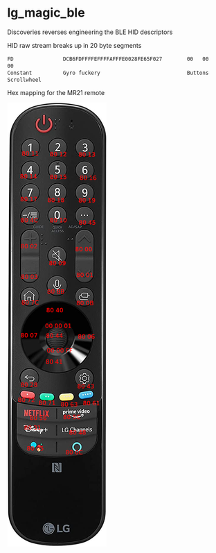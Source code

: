 # lg_magic_ble
Discoveries reverses engineering the BLE HID descriptors

HID raw stream breaks up in 20 byte segments

```
FD                DCB6FDFFFFEFFFFAFFFE0028FE65F027        00   00     00
Constant          Gyro fuckery                            Buttons     Scrollwheel
```

Hex mapping for the MR21 remote

![alt text](Untitled.png)
